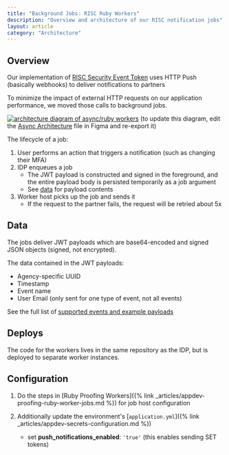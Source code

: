 ```yaml
---
title: "Background Jobs: RISC Ruby Workers"
description: "Overview and architecture of our RISC notification jobs"
layout: article
category: "Architecture"
---
```


## Overview

Our implementation of [RISC Security Event Token](https://developers.login.gov/security-events/) uses HTTP Push (basically webhooks) to deliver notifications to partners

To minimize the impact of external HTTP requests on our application performance, we moved those calls to background jobs.

[![architecture diagram of async/ruby workers][image]][image]
(to update this diagram, edit the [Async Architecture][figma] file in Figma and re-export it)

[image]: {{site.baseurl}}/images/ruby-worker-risc-async-diagram.png
[figma]: https://www.figma.com/file/w3TLJopAqDMjER3uCo8Y6v/Async-Worker-Architecture?node-id=104%3A3

The lifecycle of a job:

1. User performs an action that triggers a notification (such as changing their MFA)
2. IDP enqueues a job
    - The JWT payload is constructed and signed in the foreground, and the entire payload body is persisted temporarily as a job argument
    - See [data](#data) for payload contents
3. Worker host picks up the job and sends it
   - If the request to the partner fails, the request will be retried about 5x

## Data

The jobs deliver JWT payloads which are base64-encoded and signed JSON objects (signed, not encrypted).

The data contained in the JWT payloads:
- Agency-specific UUID
- Timestamp
- Event name
- User Email (only sent for one type of event, not all events)

See the full list of [supported events and example payloads](https://developers.login.gov/security-events/#supported-outgoing-events)

## Deploys

The code for the workers lives in the same repository as the IDP, but is deployed to separate worker
instances.

## Configuration

1. Do the steps in [Ruby Proofing Workers]({% link _articles/appdev-proofing-ruby-worker-jobs.md %}) for job host configuration

2. Additionally update the environment's [`application.yml`]({% link _articles/appdev-secrets-configuration.md %})

    - set **push_notifications_enabled**: `'true'` (this enables sending SET tokens)

